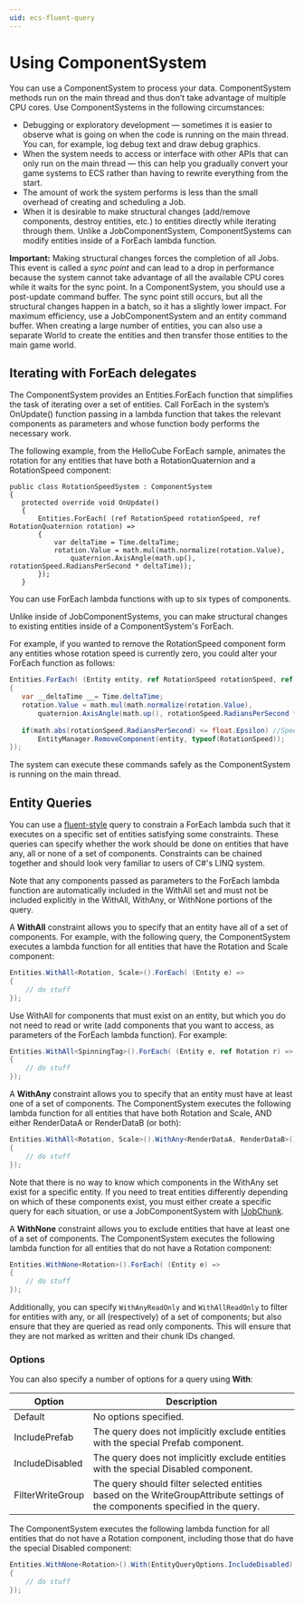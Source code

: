 ```yaml
---
uid: ecs-fluent-query
---
```


# Using ComponentSystem

You can use a ComponentSystem to process your data. ComponentSystem methods run on the main thread and thus don’t take advantage of multiple CPU cores. Use ComponentSystems in the following circumstances:

* Debugging or exploratory development — sometimes it is easier to observe what is going on when the code is running on the main thread. You can, for example, log debug text and draw debug graphics.
* When the system needs to access or interface with other APIs that can only run on the main thread — this can help you gradually convert your game systems to ECS rather than having to rewrite everything from the start.
* The amount of work the system performs is less than the small overhead of creating and scheduling a Job.
* When it is desirable to make structural changes (add/remove components, destroy entities, etc.) to entities directly while iterating through them.  Unlike a JobComponentSystem, ComponentSystems can modify entities inside of a ForEach lambda function.

__Important:__ Making structural changes forces the completion of all Jobs. This event is called a *sync point* and can lead to a drop in performance because the system cannot take advantage of all the available CPU cores while it waits for the sync point. In a ComponentSystem, you should use a post-update command buffer. The sync point still occurs, but all the structural changes happen in a batch, so it has a slightly lower impact. For maximum efficiency, use a JobComponentSystem and an entity command buffer. When creating a large number of entities, you can also use a separate World to create the entities and then transfer those entities to the main game world.

## Iterating with ForEach delegates

The ComponentSystem provides an Entities.ForEach function that simplifies the task of iterating over a set of entities. Call ForEach in the system’s OnUpdate() function passing in a lambda function that takes the relevant components as parameters and whose function body performs the necessary work.

The following example, from the HelloCube ForEach sample, animates the rotation for any entities that have both a RotationQuaternion and a RotationSpeed component:

    public class RotationSpeedSystem : ComponentSystem
    {
       protected override void OnUpdate()
       {
           Entities.ForEach( (ref RotationSpeed rotationSpeed, ref RotationQuaternion rotation) =>
           {
               var deltaTime = Time.deltaTime;
               rotation.Value = math.mul(math.normalize(rotation.Value),
                   quaternion.AxisAngle(math.up(), rotationSpeed.RadiansPerSecond * deltaTime));
           });
       }

You can use ForEach lambda functions with up to six types of components.

Unlike inside of JobComponentSystems, you can make structural changes to existing entities inside of a ComponentSystem's ForEach.

For example, if you wanted to remove the RotationSpeed component form any entities whose rotation speed is currently zero, you could alter your ForEach function as follows:

``` c#
Entities.ForEach( (Entity entity, ref RotationSpeed rotationSpeed, ref RotationQuaternion rotation) =>
{
   var __deltaTime __= Time.deltaTime;
   rotation.Value = math.mul(math.normalize(rotation.Value),
       quaternion.AxisAngle(math.up(), rotationSpeed.RadiansPerSecond * __deltaTime__));
  
   if(math.abs(rotationSpeed.RadiansPerSecond) <= float.Epsilon) //Speed effectively zero
       EntityManager.RemoveComponent(entity, typeof(RotationSpeed));
});
```

The system can execute these commands safely as the ComponentSystem is running on the main thread.

## Entity Queries

You can use a [fluent-style](https://en.wikipedia.org/wiki/Fluent_interface) query to constrain a ForEach lambda such that it executes on a specific set of entities satisfying some constraints. These queries can specify whether the work should be done on entities that have any, all or none of a set of components. Constraints can be chained together and should look very familiar to users of C#'s LINQ system.

Note that any components passed as parameters to the ForEach lambda function are automatically included in the WithAll set and must not be included explicitly in the WithAll, WithAny, or WithNone portions of the query.

A **WithAll** constraint allows you to specify that an entity have all of a set of components. For example, with the following query, the ComponentSystem executes a lambda function for all entities that have the Rotation and Scale component:

```csharp
Entities.WithAll<Rotation, Scale>().ForEach( (Entity e) =>
{
    // do stuff
});
```

Use WithAll for components that must exist on an entity, but which you do not need to read or write (add components that you want to access, as parameters of the ForEach lambda function). For example:

```csharp
Entities.WithAll<SpinningTag>().ForEach( (Entity e, ref Rotation r) =>
{
    // do stuff
});
```

A **WithAny** constraint allows you to specify that an entity must have at least one of a set of components. The ComponentSystem executes the following lambda function for all entities that have both Rotation and Scale, AND either RenderDataA or RenderDataB (or both):

```csharp
Entities.WithAll<Rotation, Scale>().WithAny<RenderDataA, RenderDataB>().ForEach( (Entity e) =>
{
    // do stuff
});
```

Note that there is no way to know which components in the WithAny set exist for a specific entity. If you need to treat entities differently depending on which of these components exist, you must either create a specific query for each situation, or use a JobComponentSystem with [IJobChunk](chunk_iteration_job.md).

A **WithNone** constraint allows you to exclude entities that have at least one of a set of components. The ComponentSystem executes the following lambda function for all entities that do not have a Rotation component:

```csharp
Entities.WithNone<Rotation>().ForEach( (Entity e) =>
{
    // do stuff
});
```

Additionally, you can specify `WithAnyReadOnly` and `WithAllReadOnly` to filter for entities with any, or all (respectively) of a set of components; but also ensure that they are queried as read only components.  This will ensure that they are not marked as written and their chunk IDs changed.

### Options

You can also specify a number of options for a query using **With**:

| Option | Description |
|---|---|
| Default | No options specified. |
| IncludePrefab | The query does not implicitly exclude entities with the special Prefab component. |
| IncludeDisabled | The query does not implicitly exclude entities with the special Disabled component. |
| FilterWriteGroup | The query should filter selected entities based on the WriteGroupAttribute settings of the components specified in the query. |

The ComponentSystem executes the following lambda function for all entities that do not have a Rotation component, including those that do have the special Disabled component:

```csharp
Entities.WithNone<Rotation>().With(EntityQueryOptions.IncludeDisabled).ForEach( (Entity e) =>
{
    // do stuff
});
```
